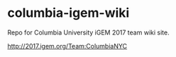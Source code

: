 # columbia-igem-wiki
Repo for Columbia University iGEM 2017 team wiki site.

http://2017.igem.org/Team:ColumbiaNYC 
